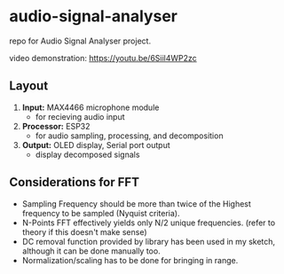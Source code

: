 # audio-signal-analyser
repo for Audio Signal Analyser project.

video demonstration: https://youtu.be/6Siil4WP2zc 

## Layout

1. <b>Input:</b> MAX4466 microphone module
   - for recieving audio input
2. <b>Processor:</b> ESP32
   - for audio sampling, processing, and decomposition
3. <b>Output:</b> OLED display, Serial port output
   - display decomposed signals



## Considerations for FFT
 
- Sampling Frequency should be more than twice of the Highest frequency to be sampled (Nyquist criteria).
- N-Points FFT effectively yields only N/2 unique frequencies. (refer to theory if this doesn't make sense)
- DC removal function provided by library has been used in my sketch, although it can be done manually too.
- Normalization/scaling has to be done for bringing in range.
